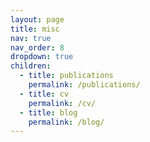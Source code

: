 ```yaml
---
layout: page
title: misc
nav: true
nav_order: 8
dropdown: true
children:
  - title: publications
    permalink: /publications/
  - title: cv
    permalink: /cv/
  - title: blog
    permalink: /blog/
---
```

